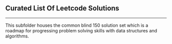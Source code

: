 ## Curated List Of Leetcode Solutions

----

This subfolder houses the common blind 150 solution set which is a roadmap for progressing
problem solving skills with data structures and algorithms.
